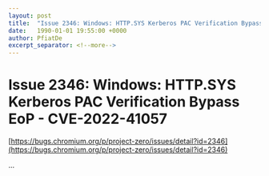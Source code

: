 ```yaml
---
layout: post
title:  "Issue 2346: Windows: HTTP.SYS Kerberos PAC Verification Bypass EoP - CVE-2022-41057"
date:   1990-01-01 19:55:00 +0000
author: PfiatDe
excerpt_separator: <!--more-->
---
```


# Issue 2346: Windows: HTTP.SYS Kerberos PAC Verification Bypass EoP - CVE-2022-41057

[https://bugs.chromium.org/p/project-zero/issues/detail?id=2346](https://bugs.chromium.org/p/project-zero/issues/detail?id=2346)

...
<!--more-->
